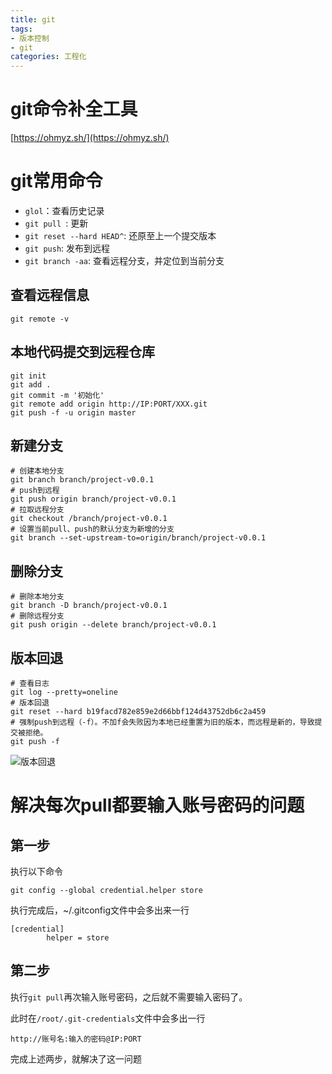 ```yaml
---
title: git
tags: 
- 版本控制
- git
categories: 工程化
---
```




# git命令补全工具

[https://ohmyz.sh/](https://ohmyz.sh/)



# git常用命令

- `glol`：查看历史记录
- `git pull `: 更新
- `git reset --hard HEAD^`: 还原至上一个提交版本
- `git push`: 发布到远程
- `git branch -aa`: 查看远程分支，并定位到当前分支



## 查看远程信息

```shell
git remote -v
```



## 本地代码提交到远程仓库

```shell
git init
git add .
git commit -m '初始化'
git remote add origin http://IP:PORT/XXX.git
git push -f -u origin master
```



## 新建分支

```shell
# 创建本地分支
git branch branch/project-v0.0.1
# push到远程
git push origin branch/project-v0.0.1
# 拉取远程分支
git checkout /branch/project-v0.0.1
# 设置当前pull、push的默认分支为新增的分支
git branch --set-upstream-to=origin/branch/project-v0.0.1
```



## 删除分支

```shell
# 删除本地分支
git branch -D branch/project-v0.0.1
# 删除远程分支
git push origin --delete branch/project-v0.0.1 
```



## 版本回退

```shell
# 查看日志
git log --pretty=oneline
# 版本回退
git reset --hard b19facd782e859e2d66bbf124d43752db6c2a459
# 强制push到远程（-f）。不加f会失败因为本地已经重置为旧的版本，而远程是新的，导致提交被拒绝。
git push -f
```

![版本回退](https://blog.airaccoon.cn/img/bed/20190705/版本回退.gif)



# 解决每次pull都要输入账号密码的问题

## 第一步

执行以下命令

```shell
git config --global credential.helper store
```

执行完成后，~/.gitconfig文件中会多出来一行

```shell
[credential]
        helper = store
```

## 第二步

执行`git pull`再次输入账号密码，之后就不需要输入密码了。

此时在`/root/.git-credentials`文件中会多出一行

```shell
http://账号名:输入的密码@IP:PORT
```



完成上述两步，就解决了这一问题